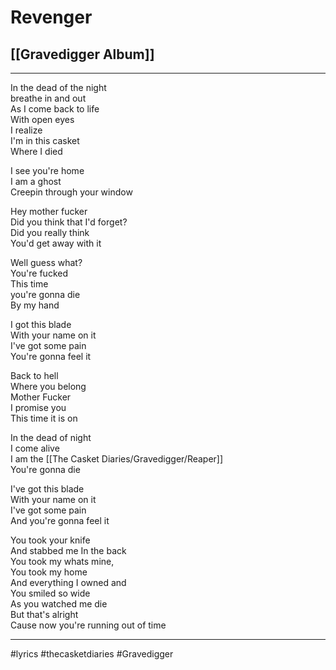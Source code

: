 # Revenger

## [[Gravedigger Album]]

---

In the dead of the night  
breathe in and out  
As I come back to life  
With open eyes  
I realize  
I'm in this casket  
Where I died

I see you're home  
I am a ghost  
Creepin through your window

Hey mother fucker  
Did you think that I'd forget?  
Did you really think  
You'd get away with it

 Well guess what?  
You're fucked  
This time  
you're gonna die  
By my hand

I got this blade  
With your name on it  
I've got some pain  
You're gonna feel it

Back to hell  
Where you belong  
Mother Fucker  
I promise you  
This time it is on

 In the dead of night  
I come alive  
I am the [[The Casket Diaries/Gravedigger/Reaper]]  
You're gonna die

I've got this blade  
With your name on it  
I've got some pain  
And you're gonna feel it

You took your knife  
And stabbed me In the back  
You took my whats mine,  
You took my home  
And everything I owned and  
You smiled so wide  
As you watched me die  
But that's alright  
Cause now you're running out of time

---

#lyrics #thecasketdiaries #Gravedigger
